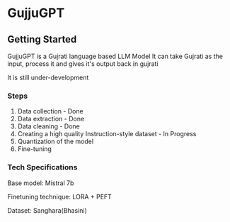 # GujjuGPT

## Getting Started

GujjuGPT is a Gujrati language based LLM Model
It can take Gujrati as the input, process it and gives it's output back in gujrati

It is still under-development

### Steps

1. Data collection - Done
2. Data extraction - Done
3. Data cleaning - Done
4. Creating a high quality Instruction-style dataset - In Progress
5. Quantization of the model
6. Fine-tuning

### Tech Specifications

Base model: Mistral 7b

Finetuning technique: LORA + PEFT

Dataset: Sanghara(Bhasini)
